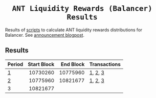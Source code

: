 <h1 align=center><code>ANT Liquidity Rewards (Balancer) Results</code></h1>

Results of [scripts](https://github.com/aragonone/ant-balancer-rewards) to calculate ANT liquidity rewards distributions for Balancer. See [announcement blogpost](https://aragon.org/blog/ant-liquidity-rewards-now-on-balancer).

## Results

| Period               | Start Block | End Block | Transactions                                                                                                                                                                                                                                                                                      |
| :-----               | ----------: | --------: | :-----------                                                                                                                                                                                                                                                                                      |
| [1](/1/_totals.json) | 10730260    | 10775960  | [1](https://etherscan.io/tx/0xca4335fc22506563f103908c4a9d68efaebf2755c2c098214efda3f028b79526), [2](https://etherscan.io/tx/0x077c0b74360720863bddc350281e0c0e589833b61d02c8ee49beb8d9aeeec895), [3](https://etherscan.io/tx/0x4d35ebcd0d23802043ca09826b78ebbdd82d98feddb09060c4e271a925d587a2) |
| [2](/2/_totals.json) | 10775960    | 10821677  | [1](https://etherscan.io/tx/0xad0babfc44403c6df2c55ffcbbc01a94e1ea4360fe623d8117655a8e1c7c7824), [2](https://etherscan.io/tx/0xcfff724e20167b6a615c1e199cd7ed6ba921e483d3b8a64256a62d7568979b83), [3](https://etherscan.io/tx/0x3dcd4b32a3ed2f09cba5638bbe5336e3f5ab3106e24a1e6c4c176ce17a6deae1) |
| 3                    | 10821677    |           |                                                                                                                                                                                                                                                                                                   |
